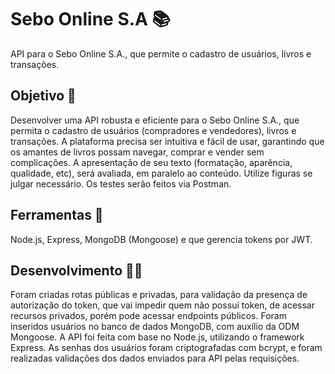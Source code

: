 # Sebo Online S.A 📚
API para o Sebo Online S.A., que permite o cadastro de usuários, livros e transações.

## Objetivo 🏁
Desenvolver uma API robusta e eficiente para o Sebo Online S.A., que permita o cadastro de usuários (compradores e vendedores), livros e transações. A plataforma precisa ser intuitiva e fácil de usar, garantindo que os amantes de livros possam navegar, comprar e vender sem complicações.
A apresentação de seu texto (formatação, aparência, qualidade, etc), será avaliada, em paralelo ao conteúdo. Utilize figuras se julgar necessário. Os testes serão feitos via Postman.

## Ferramentas 🧰
Node.js, Express, MongoDB (Mongoose) e que gerencia tokens por JWT.

## Desenvolvimento 👨‍💻
Foram criadas rotas públicas e privadas, para validação da presença de autorização do token, que vai impedir quem não possui token, de acessar recursos privados, porém pode acessar endpoints públicos.
Foram inseridos usuários no banco de dados MongoDB, com auxílio da ODM Mongoose.
A API foi feita com base no Node.js, utilizando o framework Express.
As senhas dos usuários foram criptografadas com bcrypt, e foram realizadas validações dos dados enviados para API pelas requisições.
